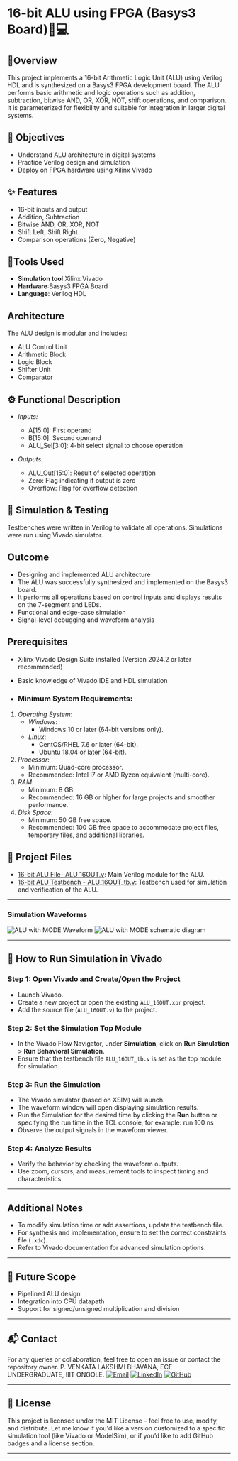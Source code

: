 # 16-bit ALU using FPGA (Basys3 Board)🔧💻

## 🧾Overview
This project implements a 16-bit Arithmetic Logic Unit (ALU) using Verilog HDL and is synthesized on a Basys3 FPGA development board. The ALU performs basic arithmetic and logic operations such as addition, subtraction, bitwise AND, OR, XOR, NOT, shift operations, and comparison. It is parameterized for flexibility and suitable for integration in larger digital systems.

## 🎯 Objectives
- Understand ALU architecture in digital systems
- Practice Verilog design and simulation
- Deploy on FPGA hardware using Xilinx Vivado
  
## ✨ Features
- 16-bit inputs and output
- Addition, Subtraction
- Bitwise AND, OR, XOR, NOT
- Shift Left, Shift Right
- Comparison operations (Zero, Negative)

##  🧰Tools Used
- **Simulation tool**:Xilinx Vivado
- **Hardware**:Basys3 FPGA Board
- **Language**: Verilog HDL

## Architecture
The ALU design is modular and includes:
- ALU Control Unit
- Arithmetic Block
- Logic Block
- Shifter Unit
- Comparator

## ⚙️ Functional Description
- *Inputs:*
  - A[15:0]: First operand
  - B[15:0]: Second operand
  - ALU_Sel[3:0]: 4-bit select signal to choose operation

- *Outputs:*
  - ALU_Out[15:0]: Result of selected operation
  - Zero: Flag indicating if output is zero
  - Overflow: Flag for overflow detection

## 🧪 Simulation & Testing
Testbenches were written in Verilog to validate all operations. 
Simulations were run using Vivado simulator.

## Outcome
- Designing and implemented ALU architecture
- The ALU was successfully synthesized and implemented on the Basys3 board. 
- It performs all operations based on control inputs and displays results on the 7-segment and LEDs.
- Functional and edge-case simulation
- Signal-level debugging and waveform analysis

## Prerequisites
- Xilinx Vivado Design Suite installed (Version 2024.2 or later recommended)
- Basic knowledge of Vivado IDE and HDL simulation

- ### Minimum System Requirements:
1. *Operating System*:
   - *Windows*:
     - Windows 10 or later (64-bit versions only).
   - *Linux*:
     - CentOS/RHEL 7.6 or later (64-bit).
     - Ubuntu 18.04 or later (64-bit).
2. *Processor*:
   - Minimum: Quad-core processor.
   - Recommended: Intel i7 or AMD Ryzen equivalent (multi-core).
3. *RAM*:
   - Minimum: 8 GB.
   - Recommended: 16 GB or higher for large projects and smoother performance.
4. *Disk Space*:
   - Minimum: 50 GB free space.
   - Recommended: 100 GB free space to accommodate project files, temporary files, and additional libraries.
     
## 📂 Project Files

- [16-bit ALU File- ALU_16OUT.v](https://github.com/caprizz08/BHAVANA_8105/blob/main/16-bit-ALU/ALU_16OUT.v): Main Verilog module for the ALU.
- [16-bit ALU Testbench - ALU_16OUT_tb.v](https://github.com/caprizz08/BHAVANA_8105/blob/main/16-bit-ALU/ALU_16OUT_tb.v): Testbench used for simulation and verification of the ALU.

---
### Simulation Waveforms

![ALU with MODE Waveform](16-bit-ALU/images/add_waveform.png)
![ALU with MODE schematic diagram](16-bit-ALU/images/sub_waveform.png)

---

## 🚀 How to Run Simulation in Vivado
### Step 1: Open Vivado and Create/Open the Project
- Launch Vivado.
- Create a new project or open the existing `ALU_16OUT.xpr` project.
- Add the source file (`ALU_16OUT.v`) to the project.

### Step 2: Set the Simulation Top Module
- In the Vivado Flow Navigator, under **Simulation**, click on **Run Simulation** > **Run Behavioral Simulation**.
- Ensure that the testbench file `ALU_16OUT_tb.v` is set as the top module for simulation.

### Step 3: Run the Simulation
- The Vivado simulator (based on XSIM) will launch.
- The waveform window will open displaying simulation results.
- Run the Simulation for the desired time by clicking the **Run** button or specifying the run time in the TCL console, for example:
run 100 ns
- Observe the output signals in the waveform viewer.

### Step 4: Analyze Results
- Verify the behavior by checking the waveform outputs.
- Use zoom, cursors, and measurement tools to inspect timing and characteristics.

---
## Additional Notes
- To modify simulation time or add assertions, update the testbench file.
- For synthesis and implementation, ensure to set the correct constraints file (`.xdc`).
- Refer to Vivado documentation for advanced simulation options.

---

## 📌 Future Scope
- Pipelined ALU design
- Integration into CPU datapath
- Support for signed/unsigned multiplication and division

---

## 📬 Contact
For any queries or collaboration, feel free to open an issue or contact the repository owner.
P. VENKATA LAKSHMI BHAVANA, ECE UNDERGRADUATE, IIIT ONGOLE.
[![Email](https://img.shields.io/badge/Email-bhavanapuckakayala@gmail.com-blue?logo=gmail&logoColor=white)](mailto:bhavanapuckakayala@gmail.com)
[![LinkedIn](https://img.shields.io/badge/LinkedIn-View_Profile-blue?logo=linkedin)](https://surl.li/cftmdh)
[![GitHub](https://img.shields.io/badge/GitHub-caprizz08-181717?logo=github)](https://github.com/caprizz08)

---
## 📄 License
This project is licensed under the MIT License – feel free to use, modify, and distribute.
Let me know if you'd like a version customized to a specific simulation tool (like Vivado or ModelSim), or if you’d like to add GitHub badges and a license section.

---
